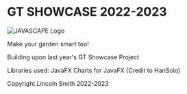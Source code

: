 # GT SHOWCASE 2022-2023

![JAVASCAPE Logo](Graphics/Javascape%20Logo.png)

Make your garden smart too!

Building upon last year's GT Showcase Project

Libraries used:
JavaFX
Charts for JavaFX (Credit to HanSolo)

Copyright Lincoln Smith 2022-2023
